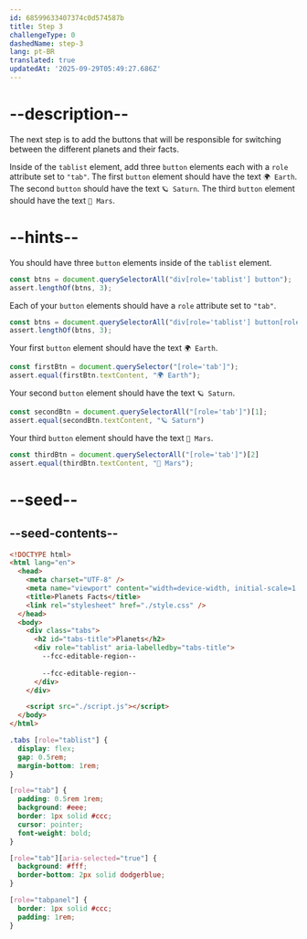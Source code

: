 ```yaml
---
id: 68599633407374c0d574587b
title: Step 3
challengeType: 0
dashedName: step-3
lang: pt-BR
translated: true
updatedAt: '2025-09-29T05:49:27.686Z'
---
```


# --description--

The next step is to add the buttons that will be responsible for switching between the different planets and their facts.

Inside of the `tablist` element, add three `button` elements each with a `role` attribute set to `"tab"`. The first `button` element should have the text `🌍 Earth`. The second `button` should have the text `🪐 Saturn`. The third `button` element should have the text `🔴 Mars`.  

# --hints--

You should have three `button` elements inside of the `tablist` element.

```js
const btns = document.querySelectorAll("div[role='tablist'] button");
assert.lengthOf(btns, 3);
```

Each of your `button` elements should have a `role` attribute set to `"tab"`.

```js
const btns = document.querySelectorAll("div[role='tablist'] button[role='tab']");
assert.lengthOf(btns, 3);
```

Your first `button` element should have the text `🌍 Earth`.

```js
const firstBtn = document.querySelector("[role='tab']");
assert.equal(firstBtn.textContent, "🌍 Earth");
```

Your second `button` element should have the text `🪐 Saturn`.

```js
const secondBtn = document.querySelectorAll("[role='tab']")[1];
assert.equal(secondBtn.textContent, "🪐 Saturn")
```

Your third `button` element should have the text `🔴 Mars`.

```js
const thirdBtn = document.querySelectorAll("[role='tab']")[2]
assert.equal(thirdBtn.textContent, "🔴 Mars");
```

# --seed--

## --seed-contents--

```html
<!DOCTYPE html>
<html lang="en">
  <head>
    <meta charset="UTF-8" />
    <meta name="viewport" content="width=device-width, initial-scale=1.0" />
    <title>Planets Facts</title>
    <link rel="stylesheet" href="./style.css" />
  </head>
  <body>
    <div class="tabs">
      <h2 id="tabs-title">Planets</h2>
      <div role="tablist" aria-labelledby="tabs-title">
        --fcc-editable-region--
        
        --fcc-editable-region--
      </div>
    </div>

    <script src="./script.js"></script>
  </body>
</html>
```

```css
.tabs [role="tablist"] {
  display: flex;
  gap: 0.5rem;
  margin-bottom: 1rem;
}

[role="tab"] {
  padding: 0.5rem 1rem;
  background: #eee;
  border: 1px solid #ccc;
  cursor: pointer;
  font-weight: bold;
}

[role="tab"][aria-selected="true"] {
  background: #fff;
  border-bottom: 2px solid dodgerblue;
}

[role="tabpanel"] {
  border: 1px solid #ccc;
  padding: 1rem;
}
```
